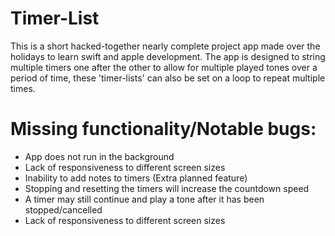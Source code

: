 # Timer-List
This is a short hacked-together nearly complete project app made over the holidays to learn swift and apple development. The app is designed to string multiple timers one after the other to allow for multiple played tones over a period of time, these 'timer-lists' can also be set on a loop to repeat multiple times. 

# Missing functionality/Notable bugs:
- App does not run in the background 
- Lack of responsiveness to different screen sizes
- Inability to add notes to timers (Extra planned feature)
- Stopping and resetting the timers will increase the countdown speed
- A timer may still continue and play a tone after it has been stopped/cancelled
- Lack of responsiveness to different screen sizes

